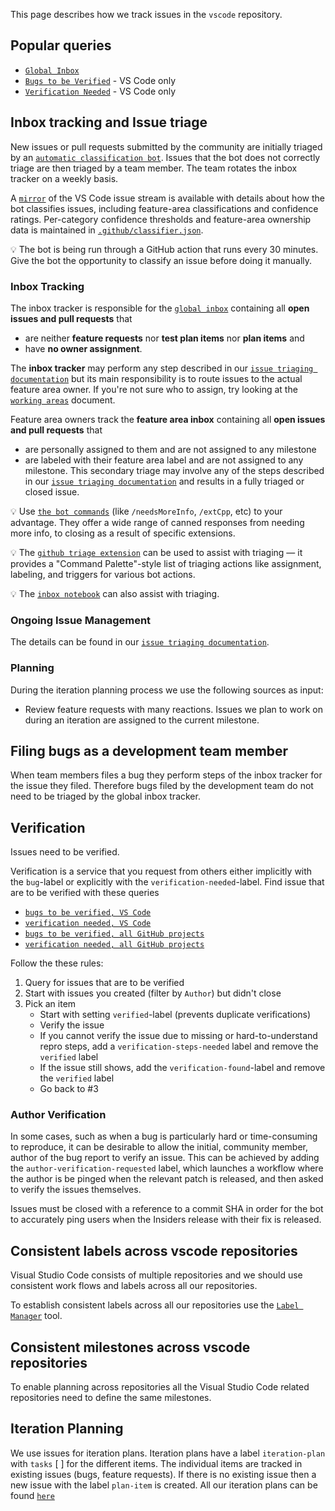 This page describes how we track issues in the `vscode` repository.

## Popular queries

-   [`Global Inbox`](https://github.com/Microsoft/vscode/issues?q=is%3Aopen+no%3Aassignee+-label%3Afeature-request+-label%3Atestplan-item+-label%3Aplan-item)
-   [`Bugs to be Verified`](https://github.com/Microsoft/vscode/issues?utf8=%E2%9C%93&q=is%3Aissue+label%3Abug+-label%3Averified+is%3Aclosed+-label%3A*duplicate+-label%3Ainvalid+) -
    VS Code only
-   [`Verification Needed`](https://github.com/Microsoft/vscode/issues?q=is%3Aissue+-label%3Averified+is%3Aclosed+label%3Averification-needed) -
    VS Code only

## Inbox tracking and Issue triage

New issues or pull requests submitted by the community are initially triaged by
an
[`automatic classification bot`](https://github.com/microsoft/vscode-github-triage-actions/tree/stable/classifier-deep).
Issues that the bot does not correctly triage are then triaged by a team member.
The team rotates the inbox tracker on a weekly basis.

A [`mirror`](https://github.com/JacksonKearl/testissues/issues) of the VS Code
issue stream is available with details about how the bot classifies issues,
including feature-area classifications and confidence ratings. Per-category
confidence thresholds and feature-area ownership data is maintained in
[`.github/classifier.json`](https://github.com/microsoft/vscode/blob/master/.github/classifier.json).

💡 The bot is being run through a GitHub action that runs every 30 minutes. Give
the bot the opportunity to classify an issue before doing it manually.

### Inbox Tracking

The inbox tracker is responsible for the
[`global inbox`](https://github.com/Microsoft/vscode/issues?utf8=%E2%9C%93&q=is%3Aopen+no%3Aassignee+-label%3Afeature-request+-label%3Atestplan-item+-label%3Aplan-item)
containing all **open issues and pull requests** that

-   are neither **feature requests** nor **test plan items** nor **plan items**
    and
-   have **no owner assignment**.

The **inbox tracker** may perform any step described in our
[`issue triaging documentation`](https://github.com/microsoft/vscode/wiki/Issues-Triaging)
but its main responsibility is to route issues to the actual feature area owner.
If you're not sure who to assign, try looking at the
[`working areas`](https://github.com/microsoft/vscode-internalbacklog/blob/main/assignments/working-areas.md)
document.

Feature area owners track the **feature area inbox** containing all **open
issues and pull requests** that

-   are personally assigned to them and are not assigned to any milestone
-   are labeled with their feature area label and are not assigned to any
    milestone. This secondary triage may involve any of the steps described in
    our
    [`issue triaging documentation`](https://github.com/microsoft/vscode/wiki/Issues-Triaging)
    and results in a fully triaged or closed issue.

💡 Use
[`the bot commands`](https://github.com/microsoft/vscode/blob/master/.github/commands.json)
(like `/needsMoreInfo`, `/extCpp`, etc) to your advantage. They offer a wide
range of canned responses from needing more info, to closing as a result of
specific extensions.

💡 The
[`github triage extension`](https://chrome.google.com/webstore/detail/vs-code-triage/omjdggbjophlhakbakjpajfbkdfploho?hl=en&authuser=0)
can be used to assist with triaging — it provides a "Command Palette"-style list
of triaging actions like assignment, labeling, and triggers for various bot
actions.

💡 The
[`inbox notebook`](https://github.com/microsoft/vscode/blob/master/.vscode/notebooks/inbox.github-issues)
can also assist with triaging.

### Ongoing Issue Management

The details can be found in our
[`issue triaging documentation`](https://github.com/microsoft/vscode/wiki/Issues-Triaging).

### Planning

During the iteration planning process we use the following sources as input:

-   Review feature requests with many reactions. Issues we plan to work on
    during an iteration are assigned to the current milestone.

## Filing bugs as a development team member

When team members files a bug they perform steps of the inbox tracker for the
issue they filed. Therefore bugs filed by the development team do not need to be
triaged by the global inbox tracker.

## Verification

Issues need to be verified.

Verification is a service that you request from others either implicitly with
the `bug`-label or explicitly with the `verification-needed`-label. Find issue
that are to be verified with these queries

-   [`bugs to be verified, VS Code`](https://github.com/Microsoft/vscode/issues?utf8=%E2%9C%93&q=is%3Aissue%20label%3Abug%20-label%3Averified%20is%3Aclosed%20-label%3Aduplicate%20-label%3Ainvalid%20)
-   [`verification needed, VS Code`](https://github.com/Microsoft/vscode/issues?q=is%3Aissue+-label%3Averified+is%3Aclosed+label%3Averification-needed)
-   [`bugs to be verified, all GitHub projects`](https://github.com/issues?utf8=âœ“&q=is%3Aissue+is%3Aclosed+-label%3Averified+label%3Abug+repo%3AMicrosoft%2Fvscode)
-   [`verification needed, all GitHub projects`](https://github.com/issues?utf8=âœ“&q=is%3Aissue+is%3Aclosed+-label%3Averified+label%3Averification-needed)

Follow the these rules:

1. Query for issues that are to be verified
2. Start with issues you created (filter by `Author`) but didn't close
3. Pick an item
    - Start with setting `verified`-label (prevents duplicate verifications)
    - Verify the issue
    - If you cannot verify the issue due to missing or hard-to-understand repro
      steps, add a `verification-steps-needed` label and remove the `verified`
      label
    - If the issue still shows, add the `verification-found`-label and remove
      the `verified` label
    - Go back to #3

### Author Verification

In some cases, such as when a bug is particularly hard or time-consuming to
reproduce, it can be desirable to allow the initial, community member, author of
the bug report to verify an issue. This can be achieved by adding the
`author-verification-requested` label, which launches a workflow where the
author is be pinged when the relevant patch is released, and then asked to
verify the issues themselves.

Issues must be closed with a reference to a commit SHA in order for the bot to
accurately ping users when the Insiders release with their fix is released.

## Consistent labels across vscode repositories

Visual Studio Code consists of multiple repositories and we should use
consistent work flows and labels across all our repositories.

To establish consistent labels across all our repositories use the
[`Label Manager`](HTTP://www.dorukdestan.com/github-label-manager/) tool.

## Consistent milestones across vscode repositories

To enable planning across repositories all the Visual Studio Code related
repositories need to define the same milestones.

## Iteration Planning

We use issues for iteration plans. Iteration plans have a label `iteration-plan`
with `tasks` [ ] for the different items. The individual items are tracked in existing
issues (bugs, feature requests). If there is no existing issue then a new issue with
the label `plan-item` is created. All our iteration plans can be found [`here`](https://github.com/microsoft/vscode/wiki/Iteration-Plans)
